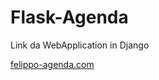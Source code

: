 # Flask-Agenda

Link da WebApplication in Django

<a href="http://felippo-agenda.herokuapp.com/">felippo-agenda.com</a>
